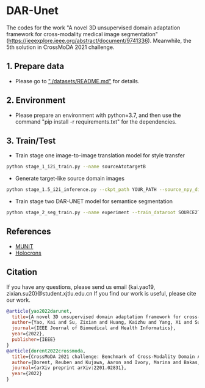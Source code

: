 # DAR-Unet
The codes for the work "A novel 3D unsupervised domain adaptation framework for cross-modality medical image segmentation"(https://ieeexplore.ieee.org/abstract/document/9741336). Meanwhile, the 5th solution in CrossMoDA 2021 challenge.

## 1. Prepare data

- Please go to ["./datasets/README.md"](datasets/README.md) for details.

## 2. Environment

- Please prepare an environment with python=3.7, and then use the command "pip install -r requirements.txt" for the dependencies.

## 3. Train/Test

- Train stage one image-to-image translation model for style transfer

```bash
python stage_1_i2i_train.py --name sourceAtotargetB
```

- Generate target-like source domain images

```bash
python stage_1.5_i2i_inference.py --ckpt_path YOUR_PATH --source_npy_dirpath SOURCE_PATH --target_npy_dirpath TARGET_PATH --save_npy_dirpath SAVE_PATH --k_means_clusters 6
```

- Train stage two DAR-UNET model for semantice segmentation

```bash
python stage_2_seg_train.py --name experiment --train_dataroot SOURCE2TARGET_PATH --val_dataroot TARGET_VAL_PATH --num_classes NUM_CLASS --epoch_max 100
```


## References
* [MUNIT](https://github.com/NVlabs/MUNIT)
* [Holocrons](https://github.com/frgfm/Holocron)

## Citation
If you have any questions, please send us email {kai.yao19, zixian.su20}@student.xjtlu.edu.cn
If you find our work is useful, please cite our work.
```bibtex
@article{yao2022darunet,
  title={A novel 3D unsupervised domain adaptation framework for cross-modality medical image segmentation},
  author={Yao, Kai and Su, Zixian and Huang, Kaizhu and Yang, Xi and Sun, Jie and Hussain, Amir and Coenen, Frans},
  journal={IEEE Journal of Biomedical and Health Informatics},
  year={2022},
  publisher={IEEE}
}
@article{dorent2022crossmoda,
  title={CrossMoDA 2021 challenge: Benchmark of Cross-Modality Domain Adaptation techniques for Vestibular Schwnannoma and Cochlea Segmentation},
  author={Dorent, Reuben and Kujawa, Aaron and Ivory, Marina and Bakas, Spyridon and Rieke, Nicola and Joutard, Samuel and Glocker, Ben and Cardoso, Jorge and Modat, Marc and Batmanghelich, Kayhan and others},
  journal={arXiv preprint arXiv:2201.02831},
  year={2022}
}
```
